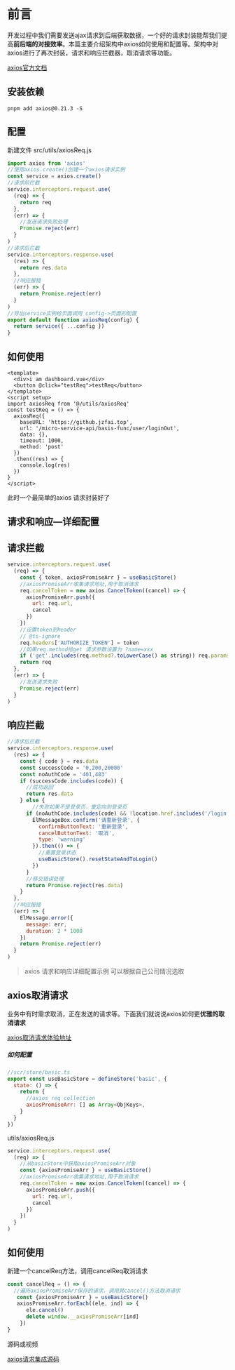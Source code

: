 # 前言

开发过程中我们需要发送ajax请求到后端获取数据，一个好的请求封装能帮我们提高**前后端的对接效率**。本篇主要介绍架构中axios如何使用和配置等。架构中对axios进行了再次封装，请求和响应拦截器，取消请求等功能。

[axios官方文档](https://www.axios-http.cn/docs/intro)

## 安装依赖

```
pnpm add axios@0.21.3 -S
```



## 配置

新建文件     src/utils/axiosReq.js

```javascript
import axios from 'axios'
//使用axios.create()创建一个axios请求实例
const service = axios.create()
//请求前拦截
service.interceptors.request.use(
  (req) => {
    return req
  },
  (err) => {
    //发送请求失败处理
    Promise.reject(err)
  }
)
//请求后拦截
service.interceptors.response.use(
  (res) => {
    return res.data
  },
  //响应报错
  (err) => {
    return Promise.reject(err)
  }
)
//导出service实例给页面调用 config->页面的配置
export default function axiosReq(config) {
  return service({ ...config })
}
```



## 如何使用

```vue
<template>
  <div>i am dashboard.vue</div>
  <button @click="testReq">testReq</button>
</template>
<script setup>
import axiosReq from '@/utils/axiosReq'
const testReq = () => {
  axiosReq({
    baseURL: 'https://github.jzfai.top',
    url: '/micro-service-api/basis-func/user/loginOut',
    data: {},
    timeout: 1000,
    method: 'post'
  })
  .then((res) => {
    console.log(res)
  })
}
</script>
```

此时一个最简单的axios 请求封装好了



## 请求和响应—详细配置

## 请求拦截

```javascript
service.interceptors.request.use(
  (req) => {
    const { token, axiosPromiseArr } = useBasicStore()
    //axiosPromiseArr收集请求地址,用于取消请求
    req.cancelToken = new axios.CancelToken((cancel) => {
      axiosPromiseArr.push({
        url: req.url,
        cancel
      })
    })
    //设置token到header
    // @ts-ignore
    req.headers['AUTHORIZE_TOKEN'] = token
    //如果req.method给get 请求参数设置为 ?name=xxx
    if ('get'.includes(req.method?.toLowerCase() as string)) req.params = req.data
    return req
  },
  (err) => {
    //发送请求失败
    Promise.reject(err)
  }
)
```

## 响应拦截

```javascript
//请求后拦截
service.interceptors.response.use(
  (res) => {
    const { code } = res.data
    const successCode = '0,200,20000'
    const noAuthCode = '401,403'
    if (successCode.includes(code)) {
      //成功返回
      return res.data
    } else {
        //失败如果不是登录页，重定向到登录页
      if (noAuthCode.includes(code) && !location.href.includes('/login')) {
        ElMessageBox.confirm('请重新登录', {
          confirmButtonText: '重新登录',
          cancelButtonText: '取消',
          type: 'warning'
        }).then(() => {
          //重置登录状态
          useBasicStore().resetStateAndToLogin()
        })
      }
      //移交错误处理
      return Promise.reject(res.data)
    }
  },
  //响应报错
  (err) => {
    ElMessage.error({
      message: err,
      duration: 2 * 1000
    })
    return Promise.reject(err)
  }
)
```

>axios 请求和响应详细配置示例 可以根据自己公司情况选取



## axios取消请求

业务中有时需求取消，正在发送的请求等。下面我们就说说axios如何更**优雅的取消请求**

[axios取消请求体验地址](http://8.135.1.141/vue3-admin-plus/#/crud/img-address-packing)

##### 如何配置

```javascript
//scr/store/basic.ts
export const useBasicStore = defineStore('basic', {
  state: () => {
    return {
      //axios req collection
      axiosPromiseArr: [] as Array<ObjKeys>,
    }
  }
})
```

utils/axiosReq.js

```javascript
service.interceptors.request.use(
  (req) => {
    //从basicStore中获取axiosPromiseArr对象
    const {axiosPromiseArr } = useBasicStore()
    //axiosPromiseArr收集请求地址,用于取消请求
    req.cancelToken = new axios.CancelToken((cancel) => {
      axiosPromiseArr.push({
        url: req.url,
        cancel
      })
    })
  }
)
```

## 如何使用

新建一个cancelReq方法，调用cancelReq取消请求

```typescript
const cancelReq = () => {
  //遍历axiosPromiseArr保存的请求，调用其cancel()方法取消请求
   const {axiosPromiseArr } = useBasicStore()
   axiosPromiseArr.forEach((ele, ind) => {
      ele.cancel()
      delete window.__axiosPromiseArr[ind]
    })
}
```



源码或视频

[axios请求集成源码](https://gitee.com/jzfai/vue3-admin-learn-code/tree/axios%E8%AF%B7%E6%B1%82%E9%9B%86%E6%88%90/)